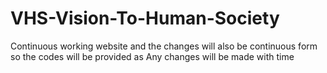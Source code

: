 # VHS-Vision-To-Human-Society
Continuous working website and the changes will also be continuous form so the codes will be provided as Any changes will be made with time
